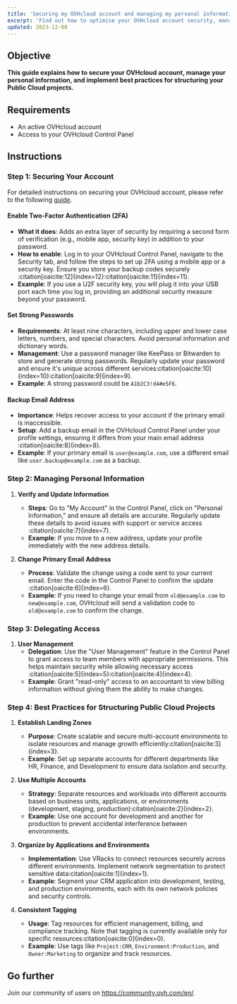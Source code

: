 ```yaml
---
title: 'Securing my OVHcloud account and managing my personal information'
excerpt: 'Find out how to optimise your OVHcloud account security, manage your personal information, and delegate access to your account'
updated: 2023-12-08
---
```


## Objective

**This guide explains how to secure your OVHcloud account, manage your personal information, and implement best practices for structuring your Public Cloud projects.**

## Requirements

- An active OVHcloud account
- Access to your OVHcloud Control Panel

## Instructions

### Step 1: Securing Your Account

For detailed instructions on securing your OVHcloud account, please refer to the following [guide](https://help.ovhcloud.com/csm/en-gb-account-secure-account-personal-data?id=kb_article_view&sysparm_article=KB0042918).

#### Enable Two-Factor Authentication (2FA)
- **What it does**: Adds an extra layer of security by requiring a second form of verification (e.g., mobile app, security key) in addition to your password.
- **How to enable**: Log in to your OVHcloud Control Panel, navigate to the Security tab, and follow the steps to set up 2FA using a mobile app or a security key. Ensure you store your backup codes securely&#8203;:citation[oaicite:12]{index=12}&#8203;&#8203;:citation[oaicite:11]{index=11}&#8203;.
- **Example**: If you use a U2F security key, you will plug it into your USB port each time you log in, providing an additional security measure beyond your password.

#### Set Strong Passwords
- **Requirements**: At least nine characters, including upper and lower case letters, numbers, and special characters. Avoid personal information and dictionary words.
- **Management**: Use a password manager like KeePass or Bitwarden to store and generate strong passwords. Regularly update your password and ensure it's unique across different services&#8203;:citation[oaicite:10]{index=10}&#8203;&#8203;:citation[oaicite:9]{index=9}&#8203;.
- **Example**: A strong password could be `A1b2C3!d4#e5F6`.

#### Backup Email Address
- **Importance**: Helps recover access to your account if the primary email is inaccessible.
- **Setup**: Add a backup email in the OVHcloud Control Panel under your profile settings, ensuring it differs from your main email address&#8203;:citation[oaicite:8]{index=8}&#8203;.
- **Example**: If your primary email is `user@example.com`, use a different email like `user.backup@example.com` as a backup.

### Step 2: Managing Personal Information

1. **Verify and Update Information**
   - **Steps**: Go to "My Account" in the Control Panel, click on "Personal Information," and ensure all details are accurate. Regularly update these details to avoid issues with support or service access&#8203;:citation[oaicite:7]{index=7}&#8203;.
   - **Example**: If you move to a new address, update your profile immediately with the new address details.

2. **Change Primary Email Address**
   - **Process**: Validate the change using a code sent to your current email. Enter the code in the Control Panel to confirm the update&#8203;:citation[oaicite:6]{index=6}&#8203;.
   - **Example**: If you need to change your email from `old@example.com` to `new@example.com`, OVHcloud will send a validation code to `old@example.com` to confirm the change.

### Step 3: Delegating Access

1. **User Management**
   - **Delegation**: Use the "User Management" feature in the Control Panel to grant access to team members with appropriate permissions. This helps maintain security while allowing necessary access&#8203;:citation[oaicite:5]{index=5}&#8203;&#8203;:citation[oaicite:4]{index=4}&#8203;.
   - **Example**: Grant "read-only" access to an accountant to view billing information without giving them the ability to make changes.

### Step 4: Best Practices for Structuring Public Cloud Projects

1. **Establish Landing Zones**
   - **Purpose**: Create scalable and secure multi-account environments to isolate resources and manage growth efficiently&#8203;:citation[oaicite:3]{index=3}&#8203;.
   - **Example**: Set up separate accounts for different departments like HR, Finance, and Development to ensure data isolation and security.

2. **Use Multiple Accounts**
   - **Strategy**: Separate resources and workloads into different accounts based on business units, applications, or environments (development, staging, production)&#8203;:citation[oaicite:2]{index=2}&#8203;.
   - **Example**: Use one account for development and another for production to prevent accidental interference between environments.

3. **Organize by Applications and Environments**
   - **Implementation**: Use VRacks to connect resources securely across different environments. Implement network segmentation to protect sensitive data&#8203;:citation[oaicite:1]{index=1}&#8203;.
   - **Example**: Segment your CRM application into development, testing, and production environments, each with its own network policies and security controls.

4. **Consistent Tagging**
   - **Usage**: Tag resources for efficient management, billing, and compliance tracking. Note that tagging is currently available only for specific resources&#8203;:citation[oaicite:0]{index=0}&#8203;.
   - **Example**: Use tags like `Project:CRM`, `Environment:Production`, and `Owner:Marketing` to organize and track resources.

## Go further

Join our community of users on <https://community.ovh.com/en/>.
